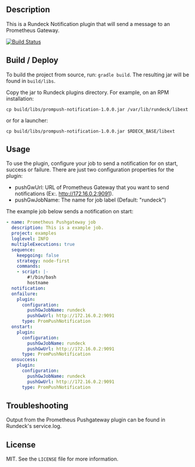 
## Description

This is a Rundeck Notification plugin that will send a message to an Prometheus Gateway.

[![Build Status](https://travis-ci.org/marceloalmeida/prompush-notification.svg)](https://travis-ci.org/marceloalmeida/prompush-notification)

## Build / Deploy

To build the project from source, run: `gradle build`. The resulting jar will be found in `build/libs`.

Copy the  jar to Rundeck plugins directory. For example, on an RPM installation:

    cp build/libs/prompush-notification-1.0.0.jar /var/lib/rundeck/libext

or for a launcher:

    cp build/libs/prompush-notification-1.0.0.jar $RDECK_BASE/libext

## Usage

To use the plugin, configure your job to send a notification for on start, success or failure.
There are just two configuration properties for the plugin:

* pushGwUrl: URL of Prometheus Gateway that you want to send notifications (Ex:. http://172.16.0.2:9091).
* pushGwJobName: The name for job label (Default: "rundeck")

The example job below sends a notification on start:

```YAML
- name: Prometheus Pushgateway job
  description: This is a example job.
  project: examples
  loglevel: INFO
  multipleExecutions: true
  sequence:
    keepgoing: false
    strategy: node-first
    commands:
    - script: |-
        #!/bin/bash
        hostname
  notification:
  onfailure:
    plugin:
      configuration:
        pushGwJobName: rundeck
        pushGwUrl: http://172.16.0.2:9091
      type: PromPushNotification
  onstart:
    plugin:
      configuration:
        pushGwJobName: rundeck
        pushGwUrl: http://172.16.0.2:9091
      type: PromPushNotification
  onsuccess:
    plugin:
      configuration:
        pushGwJobName: rundeck
        pushGwUrl: http://172.16.0.2:9091
      type: PromPushNotification
```

## Troubleshooting

Output from the Prometheus Pushgateway plugin can be found in Rundeck's service.log.

## License

MIT. See the `LICENSE` file for more information.
